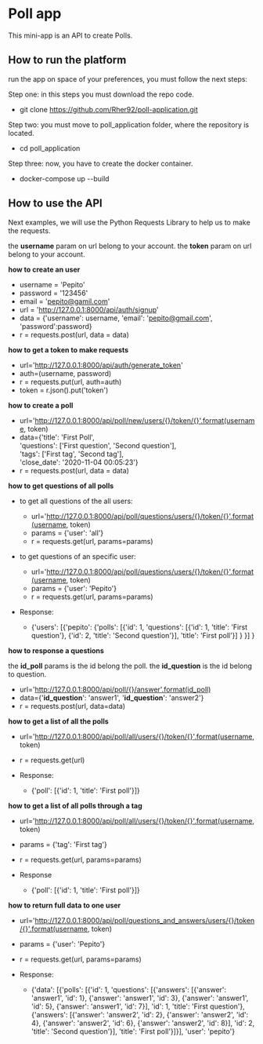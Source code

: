 # Poll app

This mini-app is an API to create Polls.

## How to run the platform ##

run the app on space of your preferences, you must follow the next steps:

Step one:
  in this steps you must download the repo code. 
  
  * git clone https://github.com/Rher92/poll-application.git

Step two:
  you must move to poll_application folder, where the repository is located.
  
  * cd poll_application
  
Step three:
  now, you have to create the docker container.
  
  * docker-compose up --build
  
  
## How to use the API ##

Next examples, we will use the Python Requests Library to help us to make the requests.

the **username** param on url belong to your account.
the **token** param on url belong to your account.

**how to create an user**
  
  - username = 'Pepito'
  - password = '123456'
  - email = 'pepito@gamil.com'
  - url = 'http://127.0.0.1:8000/api/auth/signup'
  - data = {'username': username, 'email': 'pepito@gmail.com', 'password':password}
  - r = requests.post(url, data = data)


**how to get a token to make requests**

  - url='http://127.0.0.1:8000/api/auth/generate_token'
  - auth=(username, password)
  - r = requests.put(url, auth=auth)
  - token = r.json().put('token')


**how to create a poll**

  - url='http://127.0.0.1:8000/api/poll/new/users/{}/token/{}'.format(username, token)
  - data={'title': 'First Poll', \
  'questions': ['First question', 'Second question'], \
  'tags': ['First tag', 'Second tag'], \
  'close_date': '2020-11-04 00:05:23'}
  - r = requests.post(url, data = data)


**how to get questions of all polls**

  - to get all questions of the all users:
      - url='http://127.0.0.1:8000/api/poll/questions/users/{}/token/{}'.format(username, token)
      - params = {'user': 'all'}
      - r = requests.get(url, params=params)

  - to get questions of an specific user:
      - url='http://127.0.0.1:8000/api/poll/questions/users/{}/token/{}'.format(username, token)
      - params = {'user': 'Pepito'}
      - r = requests.get(url, params=params)

  - Response:
    - {'users': 
        [{'pepito': 
          {'polls': 
            [{'id': 1, 'questions': [{'id': 1, 'title': 'First question'}, 
             {'id': 2, 'title': 'Second question'}], 'title': 'First poll'}]
           }
         }]
      }


**how to response a questions**

  the **id_poll** params is the id belong the poll.
  the **id_question** is the id belong to question.

  - url='http://127.0.0.1:8000/api/poll/{}/answer'.format(id_poll)
  - data={'**id_question**': 'answer1', '**id_question**': 'answer2'}
  - r = requests.post(url, data=data)


**how to get a list of all the polls**

  - url='http://127.0.0.1:8000/api/poll/all/users/{}/token/{}'.format(username, token)
  - r = requests.get(url)
  
  - Response:
    - {'poll': [{'id': 1, 'title': 'First poll'}]}
  
  
**how to get a list of all polls through a tag**

  - url='http://127.0.0.1:8000/api/poll/all/users/{}/token/{}'.format(username, token)
  - params = {'tag': 'First tag'}
  - r = requests.get(url, params=params)
  
  - Response 
    - {'poll': [{'id': 1, 'title': 'First poll'}]}
  
  
**how to return full data to one user**
 
  - url='http://127.0.0.1:8000/api/poll/questions_and_answers/users/{}/token/{}'.format(username, token)
  - params = {'user': 'Pepito'}
  - r = requests.get(url, params=params)  
  
  - Response:
       - {'data': 
            [{'polls': 
                [{'id': 1, 
                'questions': 
                    [{'answers': 
                        [{'answer': 'answer1', 'id': 1}, 
                        {'answer': 'answer1', 'id': 3}, 
                        {'answer': 'answer1', 'id': 5}, 
                        {'answer': 'answer1', 'id': 7}], 
                    'id': 1, 
                    'title': 'First question'}, 
                    {'answers': 
                        [{'answer': 'answer2', 'id': 2}, 
                        {'answer': 'answer2', 'id': 4}, 
                        {'answer': 'answer2', 'id': 6}, 
                        {'answer': 'answer2', 'id': 8}], 
                    'id': 2, 
                    'title': 'Second question'}], 
                'title': 'First poll'}]}], 
        'user': 'pepito'}


